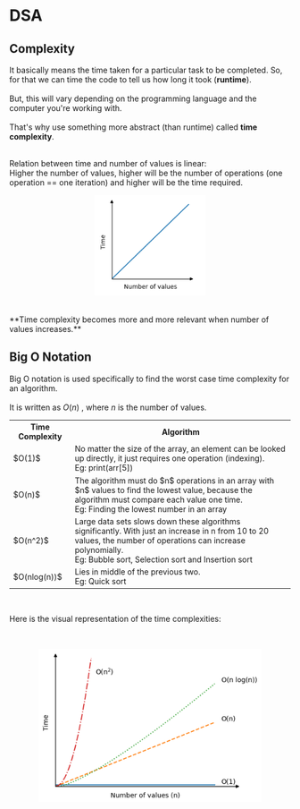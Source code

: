 # DSA

## Complexity

It basically means the time taken for a particular task to be completed. So, for that we can time the code to tell us how long it took (**runtime**).</br>
</br>
But, this will vary depending on the programming language and the computer you're working with.</br>
</br>
That's why use something more abstract (than runtime) called **time complexity**.

</br>
Relation between time and number of values is linear:</br>
Higher the number of values, higher will be the number of operations (one operation == one iteration) and higher will be the time required.

</br>
<p align="center">
    <img src="img/time_complexity.png" alt="example" width="200">
</p>

</br>
**Time complexity becomes more and more relevant when number of values increases.**

## Big O Notation

Big O notation is used specifically to find the worst case time complexity for an algorithm.</br>
</br>
It is written as $O(n)$ , where $n$ is the number of values.

<table>
    <tr><th>Time Complexity</th><th>Algorithm</th></tr>
    <tr><td>$O(1)$</td><td>No matter the size of the array, an element can be looked up directly, it just requires one operation (indexing).</br> Eg: print(arr[5])</td></tr>
    <tr><td>$O(n)$</td><td>The algorithm must do $n$ operations in an array with $n$ values to find the lowest value, because the algorithm must compare each value one time.</br> Eg: Finding the lowest number in an array</td></tr>
    <tr><td>$O(n^2)$</td><td>Large data sets slows down these algorithms significantly. With just an increase in n from 10 to 20 values, the number of operations can increase polynomially.</br> Eg: Bubble sort, Selection sort and Insertion sort </td></tr>
    <tr><td>$O(nlog(n))$</td><td>Lies in middle of the previous two.</br> Eg: Quick sort</td></tr>
</table></br>

Here is the visual representation of the time complexities:

</br>
<p align="center">
    <img src="img/time_complexity_visual.png" alt="example" width="400">
</p>
